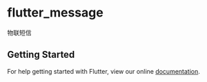# flutter_message

物联短信

## Getting Started

For help getting started with Flutter, view our online
[documentation](https://flutter.io/).
